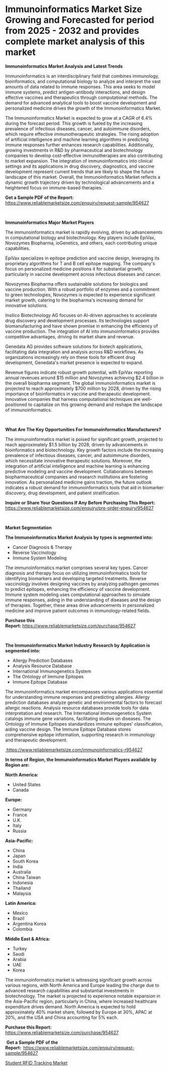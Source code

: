 <p><h1>Immunoinformatics Market Size Growing and Forecasted for period from 2025 - 2032 and provides complete market analysis of this market</h1></p><p><strong>Immunoinformatics Market Analysis and Latest Trends</strong></p>
<p><p>Immunoinformatics is an interdisciplinary field that combines immunology, bioinformatics, and computational biology to analyze and interpret the vast amounts of data related to immune responses. This area seeks to model immune systems, predict antigen-antibody interactions, and design effective vaccines and therapeutics through computational methods. The demand for advanced analytical tools to boost vaccine development and personalized medicine drives the growth of the Immunoinformatics Market.</p><p>The Immunoinformatics Market is expected to grow at a CAGR of 6.4% during the forecast period. This growth is fueled by the increasing prevalence of infectious diseases, cancer, and autoimmune disorders, which require effective immunotherapeutic strategies. The rising adoption of artificial intelligence and machine learning algorithms in predicting immune responses further enhances research capabilities. Additionally, growing investments in R&D by pharmaceutical and biotechnology companies to develop cost-effective immunotherapies are also contributing to market expansion. The integration of immunoinformatics into clinical settings and its applications in drug discovery, diagnostics, and vaccine development represent current trends that are likely to shape the future landscape of this market. Overall, the Immunoinformatics Market reflects a dynamic growth trajectory driven by technological advancements and a heightened focus on immune-based therapies.</p></p>
<p><strong>Get a Sample PDF of the Report:&nbsp;</strong> <a href="https://www.reliablemarketsize.com/enquiry/request-sample/954627?utm_campaign=2952&utm_medium=2&utm_source=Github&utm_content=ia&utm_term=07032025&utm_id=immunoinformatics">https://www.reliablemarketsize.com/enquiry/request-sample/954627</a></p>
<p>&nbsp;</p>
<p><strong>Immunoinformatics Major Market Players</strong></p>
<p><p>The immunoinformatics market is rapidly evolving, driven by advancements in computational biology and biotechnology. Key players include EpiVax, Novozymes Biopharma, ioGenetics, and others, each contributing unique capabilities.</p><p>EpiVax specializes in epitope prediction and vaccine design, leveraging its proprietary algorithms for T and B cell epitope mapping. The company's focus on personalized medicine positions it for substantial growth, particularly in vaccine development across infectious diseases and cancer.</p><p>Novozymes Biopharma offers sustainable solutions for biologics and vaccine production. With a robust portfolio of enzymes and a commitment to green technologies, Novozymes is expected to experience significant market growth, catering to the biopharma's increasing demand for innovative solutions.</p><p>Insilico Biotechnology AG focuses on AI-driven approaches to accelerate drug discovery and development processes. Its technologies support biomanufacturing and have shown promise in enhancing the efficiency of vaccine production. The integration of AI into immunoinformatics provides competitive advantages, driving its market share and revenue.</p><p>Genedata AG provides software solutions for biotech applications, facilitating data integration and analysis across R&D workflows. As organizations increasingly rely on these tools for efficient drug development, Genedata's market presence is expected to expand.</p><p>Revenue figures indicate robust growth potential, with EpiVax reporting annual revenues around $15 million and Novozymes achieving $2.4 billion in the overall biopharma segment. The global immunoinformatics market is projected to reach approximately $700 million by 2028, driven by the rising importance of bioinformatics in vaccine and therapeutic development. Innovative companies that harness computational techniques are well-positioned to capitalize on this growing demand and reshape the landscape of immunoinformatics.</p></p>
<p>&nbsp;</p>
<p><strong>What Are The Key Opportunities For Immunoinformatics Manufacturers?</strong></p>
<p><p>The immunoinformatics market is poised for significant growth, projected to reach approximately $1.5 billion by 2028, driven by advancements in bioinformatics and biotechnology. Key growth factors include the increasing prevalence of infectious diseases, cancer, and autoimmune disorders, which necessitate innovative therapeutic solutions. Moreover, the integration of artificial intelligence and machine learning is enhancing predictive modeling and vaccine development. Collaborations between biopharmaceutical companies and research institutions are fostering innovation. As personalized medicine gains traction, the future outlook indicates a robust demand for immunoinformatics tools that aid in biomarker discovery, drug development, and patient stratification.</p></p>
<p><strong>Inquire or Share Your Questions If Any Before Purchasing This Report:</strong> <a href="https://www.reliablemarketsize.com/enquiry/pre-order-enquiry/954627?utm_campaign=2952&utm_medium=2&utm_source=Github&utm_content=ia&utm_term=07032025&utm_id=immunoinformatics">https://www.reliablemarketsize.com/enquiry/pre-order-enquiry/954627</a></p>
<p>&nbsp;</p>
<p><strong>Market Segmentation</strong></p>
<p><strong>The Immunoinformatics Market Analysis by types is segmented into:</strong></p>
<p><ul><li>Cancer Diagnosis & Therapy</li><li>Reverse Vaccinology</li><li>Immune System Modeling</li></ul></p>
<p><p>The immunoinformatics market comprises several key types. Cancer diagnosis and therapy focus on utilizing immunoinformatics tools for identifying biomarkers and developing targeted treatments. Reverse vaccinology involves designing vaccines by analyzing pathogen genomes to predict epitopes, enhancing the efficiency of vaccine development. Immune system modeling uses computational approaches to simulate immune responses, aiding in the understanding of diseases and the design of therapies. Together, these areas drive advancements in personalized medicine and improve patient outcomes in immunology-related fields.</p></p>
<p><strong>Purchase this Report:&nbsp;</strong><a href="https://www.reliablemarketsize.com/purchase/954627?utm_campaign=2952&utm_medium=2&utm_source=Github&utm_content=ia&utm_term=07032025&utm_id=immunoinformatics">https://www.reliablemarketsize.com/purchase/954627</a></p>
<p>&nbsp;</p>
<p><strong>The Immunoinformatics Market Industry Research by Application is segmented into:</strong></p>
<p><ul><li>Allergy Prediction Databases</li><li>Analysis Resource Database</li><li>International Immunogenetics System</li><li>The Ontology of Immune Epitopes</li><li>Immune Epitope Database</li></ul></p>
<p><p>The immunoinformatics market encompasses various applications essential for understanding immune responses and predicting allergies. Allergy prediction databases analyze genetic and environmental factors to forecast allergic reactions. Analysis resource databases provide tools for data interpretation and research. The International Immunogenetics System catalogs immune gene variations, facilitating studies on diseases. The Ontology of Immune Epitopes standardizes immune epitopes' classification, aiding vaccine design. The Immune Epitope Database stores comprehensive epitope information, supporting research in immunology and therapeutic development.</p></p>
<p><a href="https://www.reliablemarketsize.com/immunoinformatics-r954627?utm_campaign=2952&utm_medium=2&utm_source=Github&utm_content=ia&utm_term=07032025&utm_id=immunoinformatics">&nbsp;https://www.reliablemarketsize.com/immunoinformatics-r954627</a></p>
<p><strong>In terms of Region, the Immunoinformatics Market Players available by Region are:</strong></p>
<p>
    <p> <strong> North America: </strong>
        <ul>
            <li>United States</li>
            <li>Canada</li>
        </ul>
        </p> 
    <p> <strong> Europe: </strong>
        <ul>
            <li>Germany</li>
            <li>France</li>
            <li>U.K.</li>
            <li>Italy</li>
            <li>Russia</li>
        </ul>
        </p> 
    <p> <strong> Asia-Pacific: </strong>
        <ul>
            <li>China</li>
            <li>Japan</li>
            <li>South Korea</li>
            <li>India</li>
            <li>Australia</li>
            <li>China Taiwan</li>
            <li>Indonesia</li>
            <li>Thailand</li>
            <li>Malaysia</li>
        </ul>
        </p> 
    <p> <strong> Latin America: </strong>
        <ul>
            <li>Mexico</li>
            <li>Brazil</li>
            <li>Argentina Korea</li>
            <li>Colombia</li>
        </ul>
        </p> 
    <p> <strong> Middle East & Africa: </strong>
        <ul>
            <li>Turkey</li>
            <li>Saudi</li>
            <li>Arabia</li>
            <li>UAE</li>
            <li>Korea</li>
        </ul>
    </p>
    </p>
<p><p>The immunoinformatics market is witnessing significant growth across various regions, with North America and Europe leading the charge due to advanced research capabilities and substantial investments in biotechnology. The market is projected to experience notable expansion in the Asia-Pacific region, particularly in China, where increased healthcare expenditure drives demand. North America is expected to hold approximately 40% market share, followed by Europe at 30%, APAC at 20%, and the USA and China accounting for 5% each.</p></p>
<p><strong>Purchase this Report: </strong><a href="https://www.reliablemarketsize.com/purchase/954627?utm_campaign=2952&utm_medium=2&utm_source=Github&utm_content=ia&utm_term=07032025&utm_id=immunoinformatics">https://www.reliablemarketsize.com/purchase/954627</a></p>
<p>&nbsp;<strong>Get a Sample PDF of the Report:&nbsp;&nbsp;</strong><a href="https://www.reliablemarketsize.com/enquiry/request-sample/954627?utm_campaign=2952&utm_medium=2&utm_source=Github&utm_content=ia&utm_term=07032025&utm_id=immunoinformatics">https://www.reliablemarketsize.com/enquiry/request-sample/954627</a></p>
<p><strong></strong></p>
<p><p><a href="https://github.com/ezahdyre/Market-Research-Report-List-1/blob/main/student-rfid-tracking-market.md?utm_campaign=2952&utm_medium=2&utm_source=Github&utm_content=ia&utm_term=07032025&utm_id=immunoinformatics">Student RFID Tracking Market</a></p></p>